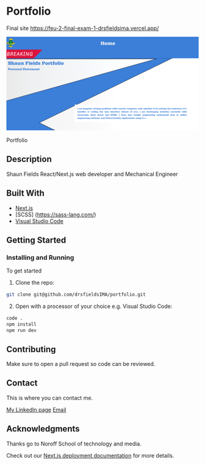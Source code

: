 # Portfolio
Final site https://feu-2-final-exam-1-drsfieldsima.vercel.app/

![](https://github.com/drsfieldsIMA/portfolio/blob/main/public/portfolio_picture.png)

Portfolio 

## Description

Shaun Fields React/Next.js web developer and Mechanical Engineer

## Built With

- [Next.js](https://nextjs.org/)
- [SCSS] (https://sass-lang.com/)
- [Visual Studio Code](https://code.visualstudio.com/)

## Getting Started

### Installing and Running

To get started 

1. Clone the repo:

```bash
git clone git@github.com/drsfieldsIMA/portfolio.git
```

2. Open with a processor of your choice e.g. Visual Studio Code:

```
code .
npm install
npm run dev
```

## Contributing

Make sure to open a pull request so code can be reviewed.

## Contact

This is where you can contact me.

[My LinkedIn page](https://www.linkedin.com/in/shaun-fields-8293b7a2/)
[Email](drsfieldsIMA@gmail.com)

## Acknowledgments

Thanks go to Noroff School of technology and media.

Check out our [Next.js deployment documentation](https://nextjs.org/docs/deployment) for more details.
